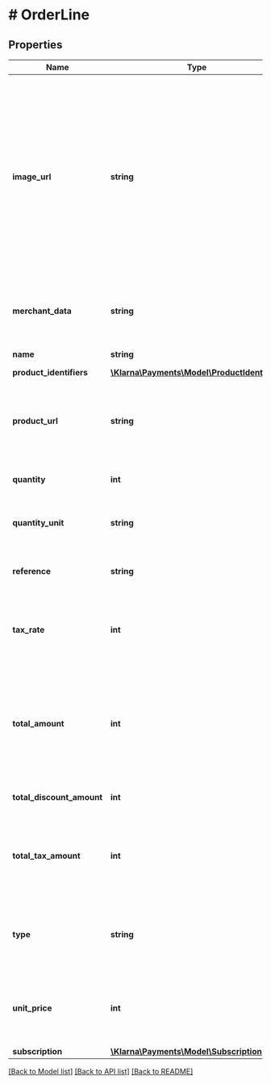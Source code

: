 # # OrderLine

## Properties

Name | Type | Description | Notes
------------ | ------------- | ------------- | -------------
**image_url** | **string** | URL to an image that can be later embedded in communications between Klarna and the customer. (max 1024 characters).  A minimum of 250x250 px resolution is recommended for the image to look good in the Klarna app, and below 50x50 px won&#39;t even show. We recommend using a good sized image (650x650 px or more), however the file size must not exceed 12MB. | [optional]
**merchant_data** | **string** | Used for storing merchant&#39;s internal order number or other reference. Pass through field. (max 1024 characters) | [optional]
**name** | **string** | Descriptive name of the order line item. |
**product_identifiers** | [**\Klarna\Payments\Model\ProductIdentifiers**](ProductIdentifiers.md) |  | [optional]
**product_url** | **string** | URL to the product in the merchant’s webshop that can be later used in communications between Klarna and the customer. (max 1024 characters) | [optional]
**quantity** | **int** | Quantity of the order line item. Must be a non-negative number. |
**quantity_unit** | **string** | Unit used to describe the quantity, e.g. kg, pcs, etc. If defined the value has to be 1-8 characters. | [optional]
**reference** | **string** | Client facing article number, SKU or similar. Max length is 256 characters. | [optional]
**tax_rate** | **int** | Tax rate of the order line. Non-negative value. The percentage value is represented with two implicit decimals. I.e 2000 &#x3D; 20%. | [optional]
**total_amount** | **int** | Total amount of the order line. Must be defined as minor units. Includes tax and discount. Eg: 2000&#x3D;20 euros Value &#x3D; (quantity x unit_price) - total_discount_amount.  (max value: 200000000) |
**total_discount_amount** | **int** | Non-negative minor units. Includes tax. Eg: 500&#x3D;5 euros | [optional]
**total_tax_amount** | **int** | Total tax amount of the order line. Must be within ±1 of total_amount - total_amount 10000 / (10000 + tax_rate). Negative when type is discount. | [optional]
**type** | **string** | Type of the order line item. The possible values are:  physical discount shipping_fee sales_tax digital gift_card store_credit surcharge | [optional]
**unit_price** | **int** | Price for a single unit of the order line. Must be defined as minor units. Includes tax, excludes discount. (max value: 200000000) |
**subscription** | [**\Klarna\Payments\Model\Subscription**](Subscription.md) |  | [optional]

[[Back to Model list]](../../README.md#models) [[Back to API list]](../../README.md#endpoints) [[Back to README]](../../README.md)
